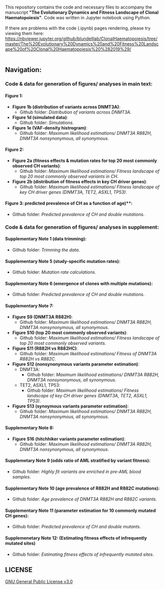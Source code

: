 This repository contains the code and necessary files to accompany the manuscript **"The Evolutionary Dynamics and Fitness Landscape of Clonal Haematopoiesis"**.  Code was written in Jupyter notebook using Python. 
<br>
<br>
If there are problems with the code (.ipynb) pages rendering, please try viewing them here: https://nbviewer.jupyter.org/github/blundelllab/ClonalHaematopoiesis/tree/master/The%20Evolutionary%20Dynamics%20and%20Fitness%20Landscape%20of%20Clonal%20Haematopoiesis%20%282019%29/
<br>
<br>
## Navigation: 
### Code & data for generation of figures/ analyses in main text:
#### Figure 1:
- **Figure 1b (distribution of variants across DNMT3A)**:
  - Github folder: *Distribution of variants across DNMT3A*.
- **Figure 1d (simulated data)**:
  - Github folder: *Simulations*.
- **Figure 1e (VAF-density histrogram)**: 
  - Github folder: *Maximum likelihood estimations/ DNMT3A R882H, DNMT3A nonsynonymous, all synonymous*.
#### Figure 2:
- **Figure 2a (fitness effects & mutation rates for top 20 most commonly observed CH variants)**:
  - Github folder: *Maximum likelihood estimations/ Fitness landscape of top 20 most commonly observed variants in CH*.
- **Figure 2b (distribution of fitness effects in key CH driver genes)**:
  - Github folder: *Maximum likelihood estimations/ Fitness landscape of key CH driver genes (DNMT3A, TET2, ASXL1, TP53)*.
#### Figure 3: predicted prevalence of CH as a function of age)**:
  - Github folder: *Predicted prevalence of CH and double mutations*.

### Code & data for generation of figures/ analyses in supplement:
#### Supplementary Note 1 (data trimming):
- Github folder: *Trimming the data*.
#### Supplementary Note 5 (study-specific mutation rates):
- Github folder: *Mutation rate calculations*.
#### Supplementary Note 6 (emergence of clones with multiple mutations):
- Github folder: *Predicted prevalence of CH and double mutations*.
#### Supplementary Note 7:
- **Figure S9 (DNMT3A R882H)**:
  - Github folder: *Maximum likelihood estimations/ DNMT3A R882H, DNMT3A nonsynonymous, all synonymous*.
- **Figure S10 (top 20 most commonly observed variants)**:
  - Github folder: *Maximum likelihood estimations/ Fitness landscape of top 20 most commonly observed variants*.
- **Figure S11 (R882H vs R882HC)**:
  - Github folder: *Maximum likelihood estimations/ Fitness of DNMT3A R882H vs R882C*.
- **Figure S12 (nonsynonymous variants parameter estimation)**:
  - DNMT3A:
    - Github folder: *Maximum likelihood estimations/ DNMT3A R882H, DNMT3A nonsynonymous, all synonymous*.
  - TET2, ASXL1, TP53:
    - Github folder: *Maximum likelihood estimations/ Fitness landscape of key CH driver genes (DNMT3A, TET2, ASXL1, TP53)*.
- **Figure S13 (synoymous variants parameter estimation)**:
   - Github folder: *Maximum likelihood estimations/ DNMT3A R882H, DNMT3A nonsynonymous, all synonymous*.
#### Supplementary Note 8:
- **Figure S16 (hitchhiker variants parameter estimation)**:
  - Github folder: *Maximum likelihood estimations/ DNMT3A R882H, DNMT3A nonsynonymous, all synonymous*.
#### Supplemetary Note 9 (odds ratio of AML stratified by variant fitness):
- Github folder: *Highly fit variants are enriched in pre-AML blood samples*.
#### Supplementary Note 10 (age prevalence of R882H and R882C mutations):
- Github folder: *Age prevalence of DNMT3A R882H and R882C variants*.
#### Supplementary Note 11 (parameter estimation for 10 commonly mutated CH genes):
- Github folder: *Predicted prevalence of CH and double mutants*.
#### Supplemenetary Note 12: (Estimating fitness effects of infrequently mutated sites)
- Github folder: *Estimating fitness effects of infrequently mutated sites*.

## LICENSE
[GNU General Public License v3.0](https://choosealicense.com/licenses/gpl-3.0/)
